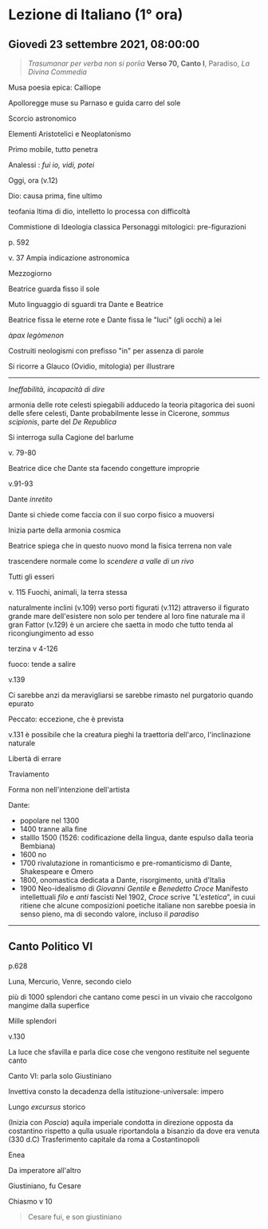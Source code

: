 # Lezione di Italiano (1° ora)

## Giovedì 23 settembre 2021, 08:00:00

> _Trasumanar per verba non si poriìa_
> **Verso 70, Canto I**, Paradiso, _La Divina Commedia_

Musa poesia epica: Calliope

Apolloregge muse su Parnaso e guida carro del sole

Scorcio astronomico

Elementi Aristotelici e Neoplatonismo

Primo mobile, tutto penetra


Analessi : *fui io, vidi, potei*

Oggi, ora (v.12)

Dio: causa prima, fine ultimo

teofania ltima di dio, intelletto lo processa con difficoltà

Commistione di Ideologia classica
Personaggi mitologici: pre-figurazioni

p. 592


v. 37 Ampia indicazione astronomica

Mezzogiorno

Beatrice guarda fisso il sole

Muto linguaggio di sguardi tra Dante e Beatrice

Beatrice fissa le eterne rote e Dante fissa le "luci" (gli occhi) a lei


_àpax legòmenon_

Costruiti neologismi con prefisso "in" per assenza di parole

Si ricorre a Glauco (Ovidio, mitologia) per illustrare

---
_Ineffabilità, incapacità di dire_

armonia delle rote celesti spiegabili adducedo la teoria pitagorica dei suoni delle sfere celesti, Dante probabilmente lesse in Cicerone, _sommus scipionis_, parte del _De Republica_

Si interroga sulla Cagione del barlume


v. 79-80

Beatrice dice che Dante sta facendo congetture improprie


v.91-93

Dante _inretito_

Dante si chiede come faccia con il suo corpo fisico a muoversi

Inizia parte della armonia cosmica

Beatrice spiega che in questo nuovo mond la fisica terrena non vale

trascendere normale come lo _scendere a valle di un rivo_

Tutti gli esseri

v. 115
Fuochi, animali, la terra stessa

naturalmente inclini (v.109) verso porti figurati (v.112) attraverso il figurato grande mare dell'esistere non solo per tendere al loro fine naturale ma il gran Fattor (v.129) è un arciere che saetta in modo che tutto tenda al ricongiungimento ad esso


terzina v 4-126

fuoco: tende a salire

v.139

Ci sarebbe anzi da meravigliarsi se sarebbe rimasto nel purgatorio quando epurato

Peccato: eccezione, che è prevista

v.131 è possibile che la creatura pieghi la traettoria dell'arco, l'inclinazione naturale

Libertà di errare

Traviamento


Forma non nell'intenzione dell'artista


Dante:
* popolare nel 1300
* 1400 tranne alla fine
* stalllo 1500 (1526: codificazione della lingua, dante espulso dalla teoria Bembiana)
* 1600 no
* 1700 rivalutazione in romanticismo e pre-romanticismo di Dante, Shakespeare e Omero
* 1800, onomastica dedicata a Dante, risorgimento, unità d'Italia
* 1900
  Neo-idealismo di _Giovanni Gentile_ e _Benedetto Croce_
Manifesto intellettuali _filo_ e _anti_ fascisti
Nel 1902, _Croce_ scrive _"L'estetica_", in cuui ritiene che alcune composizioni poetiche italiane non sarebbe poesia in senso pieno, ma di secondo valore, incluso il _paradiso_



---
## Canto Politico $\text{VI}$

p.628

Luna, Mercurio, Venre, secondo cielo

più di $1000$ splendori che cantano come pesci in un vivaio che raccolgono mangime dalla superfice

Mille splendori 

v.130
 
 La luce che sfavilla e parla dice cose che vengono restituite nel seguente canto

Canto VI: parla solo Giustiniano

Invettiva consto la decadenza della istituzione-universale: impero

Lungo _excursus_ storico

(Inizia con _Poscia_)
aquila imperiale
condotta in direzione opposta da costantino rispetto a qulla usuale riportandola a bisanzio da dove era venuta (330 d.C) Trasferimento capitale da roma a Costantinopoli

Enea


Da imperatore all'altro 


Giustiniano, fu Cesare

Chiasmo v 10

> Cesare fui, e son giustiniano
<!--stackedit_data:
eyJoaXN0b3J5IjpbMTYxMDY4MTA4OSwtMTYyMDAzNzQyXX0=
-->